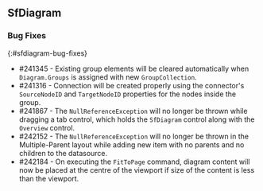 ## SfDiagram

### Bug Fixes
{:#sfdiagram-bug-fixes}

* \#241345 - Existing group elements will be cleared automatically when `Diagram.Groups` is assigned with new `GroupCollection`.
* \#241316 - Connection will be created properly using the connector's `SourceNodeID` and `TargetNodeID` properties for the nodes inside the group.
* \#241867 - The `NullReferenceException` will no longer be thrown while dragging a tab control, which holds the `SfDiagram` control along with the `Overview` control.
* \#242152 - The `NullReferenceException` will no longer be thrown in the Multiple-Parent layout while adding new item with no parents and no children to the datasource.
* \#242184 - On executing the `FitToPage` command, diagram content will now be placed at the centre of the viewport if size of the content is less than the viewport.